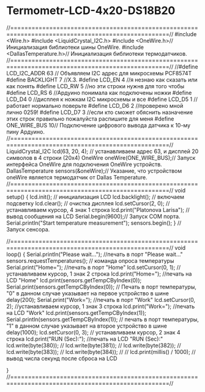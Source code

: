# Termometr-LCD-4x20-DS18B20

//===================================================================================================//
#include <Wire.h>
#include <LiquidCrystal_I2C.h>
#include <OneWire.h>// Инициализация библиотеки шины OneWire.
#include <DallasTemperature.h>// Инициализация библиотеки термодатчиков.
//===================================================================================================//
//#define LCD_I2C_ADDR    63 // Объявляем I2C адрес для микросхемы PCF8574T
#define BACKLIGHT     7 //Х.З.
#define LCD_EN  4 //я незнаю как сказать или как понять
#define LCD_RW  5 //но эти строки нужнв для того чтобы
#define LCD_RS  6 //Ардуино понимала как подключены ножки
#define LCD_D4  0 //дисплея к ножкам I2C микросхемы и все
#define LCD_D5  1  //работает нормально поверьте
#define LCD_D6  2 //проверено мной лично 0259!
#define LCD_D7  3 //если кто сможет обяснить назначение этих строк правильно пожалуйста распишите для меня
#define ONE_WIRE_BUS 10// Подключение цифрового вывода датчика к 10-му пину Ардуино.
//===================================================================================================//
LiquidCrystal_I2C lcd(63, 20, 4); // устанавливаем адрес 63, и дисплей 20 символов в 4 строки (20х4)
OneWire oneWire(ONE_WIRE_BUS);// Запуск интерфейса OneWire для подключения OneWire устройств.
DallasTemperature sensors(&oneWire);// Указание, что устройством oneWire является термодатчик от  Dallas Temperature.
//===================================================================================================//
void setup()
{
  lcd.init(); // инициализация LCD
  lcd.backlight();  // включаем подсветку
  lcd.clear();  // очистка дисплея
  lcd.setCursor(2, 0); // устанавливаем курсор,  4 знак 1 строка
  lcd.print("Platonova Larisa"); // вывод сообщения на LCD
  Serial.begin(9600);// Запуск СОМ порта.
  Serial.println("Start temperature measurement");
  sensors.begin();
} // Запуск сенсора.

//===================================================================================================//
void loop()
{
  Serial.println("Please wait..."); //печать в порт "Please wait..."
  sensors.requestTemperatures();  // команда опроса температуры
  Serial.print("Home=");  //печать в порт "Home"
  lcd.setCursor(0, 1);  // устанавливаем курсор,  1 знак 2 строка
  lcd.print("Home="); //печать на LCD "Home"
  lcd.print(sensors.getTempCByIndex(0));
  Serial.print(sensors.getTempCByIndex(0)); // Печать в порт температуры, "0" в данном случае указывает на первое устройство в шине
  delay(200);
  Serial.print("Work=");  //печать в порт "Work"
  lcd.setCursor(0, 2); //устанавливаем курсор,  1 знак 3 строка
  lcd.print("Work="); //печать на LCD "Work"
  lcd.print(sensors.getTempCByIndex(1));
  Serial.println(sensors.getTempCByIndex(1)); // печать в порт температуры, "1" в данном случае указывает на второе устройство в шине
  delay(1000);
  lcd.setCursor(0, 3); // устанавливаем курсор,  2 знак 4 строка
  lcd.print("RUN (Sec):"); //печать на LCD "RUN (Sec):"
  lcd.write(byte(380)); //
  lcd.write(byte(381)); //
  lcd.write(byte(382)); //
  lcd.write(byte(383)); //
  lcd.write(byte(384)); //
 // lcd.print(millis() / 1000); // вывод числа секунд после сброса на LCD

}
//===================================================================================================//

